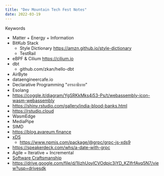 ```yaml
---
title: "Dev Mountain Tech Fest Notes"
date: 2022-03-19
---
```


Keywords
- Matter + Energy + Information
- BitKub Stack
  - Style Dictionary https://amzn.github.io/style-dictionary
  - TestRail
- eBPF & Cilium https://cilium.io
- dbt
  - github.com/zkan/hello-dbt
- AirByte
- dataengineercafe.io
- Declarative Programming "อรรถาธิบาย"
- Esolang
- https://coggle.it/diagram/YgSRKkMks4i53-Ps/t/webassembly-icon-wasm-webassembly
- https://shiny.rstudio.com/gallery/india-blood-banks.html
- https://rstudio.cloud
- WasmEdge
- MediaPipe
- SIMD
- https://blog.avareum.finance
- [xDS](https://github.com/getsentry/xds)
  - https://www.npmjs.com/package/@grpc/grpc-js-xds9
- https://speakerdeck.com/whs/a-date-with-grpc
- Agile = Iterative + Incremental
- [Software Craftsmanship](http://manifesto.softwarecraftsmanship.org)
- https://drive.google.com/file/d/1ljzhUoylCVOdpjc3iYD_KZIfrfAvq5N7/view?usp=drivesdk